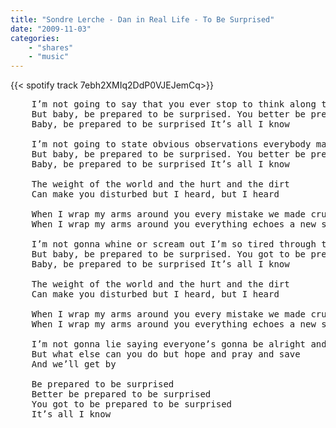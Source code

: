 ```yaml
---
title: "Sondre Lerche - Dan in Real Life - To Be Surprised"
date: "2009-11-03"
categories:
    - "shares"
    - "music"
---
```


{{< spotify track 7ebh2XMIq2DdP0VJEJemCq>}}

<pre>
    I’m not going to say that you ever stop to think along the way
    But baby, be prepared to be surprised. You better be prepared to be surprised.
    Baby, be prepared to be surprised It’s all I know

    I’m not going to state obvious observations everybody makes
    But baby, be prepared to be surprised. You better be prepared to be surprised
    Baby, be prepared to be surprised It’s all I know

    The weight of the world and the hurt and the dirt
    Can make you disturbed but I heard, but I heard

    When I wrap my arms around you every mistake we made crumbles
    When I wrap my arms around you everything echoes a new song

    I’m not gonna whine or scream out I’m so tired through the mike
    But baby, be prepared to be surprised. You got to be prepared to be surprised
    Baby, be prepared to be surprised It’s all I know

    The weight of the world and the hurt and the dirt
    Can make you disturbed but I heard, but I heard

    When I wrap my arms around you every mistake we made crumbles
    When I wrap my arms around you everything echoes a new song

    I’m not gonna lie saying everyone’s gonna be alright and fine until we die
    But what else can you do but hope and pray and save
    And we’ll get by

    Be prepared to be surprised
    Better be prepared to be surprised
    You got to be prepared to be surprised
    It’s all I know
</pre>